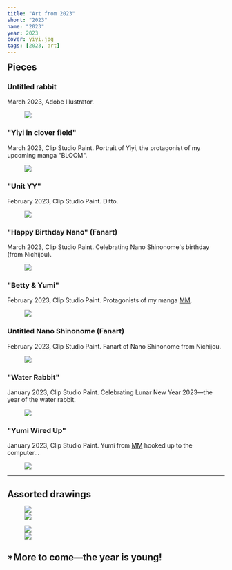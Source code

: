 ```yaml
---
title: "Art from 2023"
short: "2023"
name: "2023"
year: 2023
cover: yiyi.jpg
tags: [2023, art]
---
```


<h2 id="pieces" style="margin-bottom:0.5em;margin-top:0.5em">Pieces</h2>

### Untitled rabbit

March 2023, Adobe Illustrator.

<figure>
  <img src="{{ site.baseurl }}/assets/art/2023/bunny2.jpg">
</figure>

### "Yiyi in clover field"

March 2023, Clip Studio Paint. Portrait of Yiyi, the protagonist of my upcoming manga "BLOOM".

<figure>
  <img src="{{ site.baseurl }}/assets/art/2023/yiyiclovers.jpg">
</figure>

### "Unit YY"

February 2023, Clip Studio Paint. Ditto.

<figure>
  <img src="{{ site.baseurl }}/assets/art/2023/yiyi-paint-feb.jpg">
</figure>

### "Happy Birthday Nano" (Fanart)

March 2023, Clip Studio Paint. Celebrating Nano Shinonome's birthday (from Nichijou).

<figure>
  <img src="{{ site.baseurl }}/assets/art/2023/nano-birthday.jpg">
</figure>

### "Betty & Yumi"

February 2023, Clip Studio Paint. Protagonists of my manga [MM](/work/mm).

<figure>
  <img src="{{ site.baseurl }}/assets/art/2023/yumibetty.jpg">
</figure>

### Untitled Nano Shinonome (Fanart)

February 2023, Clip Studio Paint. Fanart of Nano Shinonome from Nichijou.

<figure>
  <img src="{{ site.baseurl }}/assets/art/2023/nano.jpg">
</figure>

### "Water Rabbit"

January 2023, Clip Studio Paint. Celebrating Lunar New Year 2023—the year of the water rabbit.

<figure>
  <img src="{{ site.baseurl }}/assets/art/2023/waterrabbit.jpg">
</figure>

### "Yumi Wired Up"

January 2023, Clip Studio Paint. Yumi from [MM](/work/mm) hooked up to the computer…

<figure>
  <img src="{{ site.baseurl }}/assets/art/2023/wiredyumi.jpg">
</figure>

* * *

<h2 id="assorted-drawings" style="margin-bottom:0.5em">Assorted drawings</h2>

<figure>
  <div class="img2f">
    <div style="flex:1.0249488753;">
      <img src="{{ site.baseurl }}/assets/art/2023/drawings/nezo.jpg">
    </div>
    <div style="flex:0.75;">
      <img src="{{ site.baseurl }}/assets/art/2023/drawings/necorp.jpg">
    </div>
  </div>
</figure>

<figure>
  <div class="img2f">
    <div style="flex:1.3333333333;">
      <img src="{{ site.baseurl }}/assets/art/2023/drawings/feb-city.jpg">
    </div>
    <div style="flex:0.5128205128;">
      <img src="{{ site.baseurl }}/assets/art/2023/drawings/varya-yiyi.jpg">
    </div>
  </div>
</figure>

## *More to come—the year is young!
